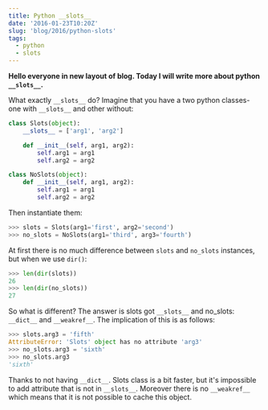 ```yaml
---
title: Python __slots__
date: '2016-01-23T10:20Z'
slug: 'blog/2016/python-slots'
tags:
  - python
  - slots
---
```


**Hello everyone in new layout of blog. Today I will write more about
python `__slots__`.**

What exactly `__slots__` do? Imagine that you have a two python classes-
one with `__slots__` and other without:

```python
class Slots(object):
    __slots__ = ['arg1', 'arg2']

    def __init__(self, arg1, arg2):
        self.arg1 = arg1
        self.arg2 = arg2

class NoSlots(object):
    def __init__(self, arg1, arg2):
        self.arg1 = arg1
        self.arg2 = arg2
```

Then instantiate them:

```python
>>> slots = Slots(arg1='first', arg2='second')
>>> no_slots = NoSlots(arg1='third', arg3='fourth')
```

At first there is no much difference between `slots` and `no_slots`
instances, but when we use `dir()`:

```python
>>> len(dir(slots))
26
>>> len(dir(no_slots))
27
```

So what is different? The answer is slots got `__slots__` and no_slots:
`__dict__` and `__weakref__`. The implication of this is as follows:

```python
>>> slots.arg3 = 'fifth'
AttributeError: 'Slots' object has no attribute 'arg3'
>>> no_slots.arg3 = 'sixth'
>>> no_slots.arg3
'sixth'
```

Thanks to not having `__dict__`. Slots class is a bit faster, but it's
impossible to add attribute that is not in `__slots__`. Moreover there
is no `__weakref__` which means that it is not possible to cache this
object.
